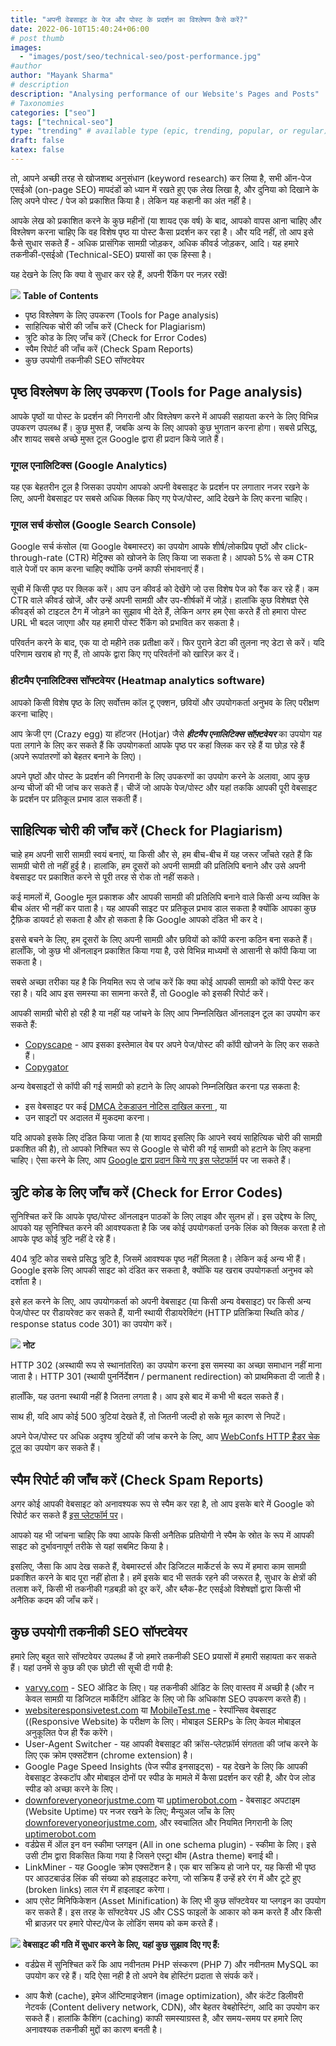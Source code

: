 ```yaml
---
title: "अपनी वेबसाइट के पेज और पोस्ट के प्रदर्शन का विश्लेषण कैसे करें?"
date: 2022-06-10T15:40:24+06:00
# post thumb
images:
  - "images/post/seo/technical-seo/post-performance.jpg"
#author
author: "Mayank Sharma"
# description
description: "Analysing performance of our Website's Pages and Posts"
# Taxonomies
categories: ["seo"]
tags: ["technical-seo"]
type: "trending" # available type (epic, trending, popular, or regular)
draft: false
katex: false
---
```


तो, आपने अच्छी तरह से खोजशब्द अनुसंधान (keyword research) कर लिया है, सभी ऑन-पेज एसईओ (on-page SEO) मापदंडों को ध्यान में रखते हुए एक लेख लिखा है, और दुनिया को दिखाने के लिए अपने पोस्ट / पेज को प्रकाशित किया है। लेकिन यह कहानी का अंत नहीं है।

आपके लेख को प्रकाशित करने के कुछ महीनों (या शायद एक वर्ष) के बाद, आपको वापस आना चाहिए और विश्लेषण करना चाहिए कि वह विशेष पृष्ठ या पोस्ट कैसा प्रदर्शन कर रहा है। और यदि नहीं, तो आप इसे कैसे सुधार सकते हैं - अधिक प्रासंगिक सामग्री जोड़कर, अधिक कीवर्ड जोड़कर, आदि। यह हमारे तकनीकी-एसईओ (Technical-SEO) प्रयासों का एक हिस्सा है।

यह देखने के लिए कि क्या वे सुधार कर रहे हैं, अपनी रैंकिंग पर नज़र रखें!

<div class="toc-mak">
<img src="../../../images/pencil.png">
<b>Table of Contents</b>
<ul>
<li>पृष्ठ विश्लेषण के लिए उपकरण (Tools for Page analysis)</li>
<li>साहित्यिक चोरी की जाँच करें (Check for Plagiarism)</li>
<li>त्रुटि कोड के लिए जाँच करें (Check for Error Codes)</li>
<li>स्पैम रिपोर्ट की जाँच करें (Check Spam Reports)</li>
<li>कुछ उपयोगी तकनीकी SEO सॉफ्टवेयर</li></ul>
</div>

## पृष्ठ विश्लेषण के लिए उपकरण (Tools for Page analysis)

आपके पृष्ठों या पोस्ट के प्रदर्शन की निगरानी और विश्लेषण करने में आपकी सहायता करने के लिए विभिन्न उपकरण उपलब्ध हैं। कुछ मुफ्त हैं, जबकि अन्य के लिए आपको कुछ भुगतान करना होगा। सबसे प्रसिद्ध, और शायद सबसे अच्छे मुफ्त टूल Google द्वारा ही प्रदान किये जाते हैं।

### गूगल एनालिटिक्स (Google Analytics)

यह एक बेहतरीन टूल है जिसका उपयोग आपको अपनी वेबसाइट के प्रदर्शन पर लगातार नजर रखने के लिए, अपनी वेबसाइट पर सबसे अधिक क्लिक किए गए पेज/पोस्ट, आदि देखने के लिए करना चाहिए।

### गूगल सर्च कंसोल (Google Search Console) 

Google सर्च कंसोल (या Google वेबमास्टर) का उपयोग आपके शीर्ष/लोकप्रिय पृष्ठों और click-through-rate (CTR) मेट्रिक्स को खोजने के लिए किया जा सकता है। आपको 5% से कम CTR वाले पेजों पर काम करना चाहिए क्योंकि उनमें काफी संभावनाएं हैं।

सूची में किसी पृष्ठ पर क्लिक करें। आप उन कीवर्ड को देखेंगे जो उस विशेष पेज को रैंक कर रहे हैं। कम CTR वाले कीवर्ड खोजें, और उन्हें अपनी सामग्री और उप-शीर्षकों में जोड़ें। हालांकि कुछ विशेषज्ञ ऐसे कीवर्ड्स को टाइटल टैग में जोड़ने का सुझाव भी देते हैं, लेकिन अगर हम ऐसा करते हैं तो हमारा पोस्ट URL भी बदल जाएगा और यह हमारी पोस्ट रैंकिंग को प्रभावित कर सकता है। 
 
परिवर्तन करने के बाद, एक या दो महीने तक प्रतीक्षा करें। फिर पुराने डेटा की तुलना नए डेटा से करें। यदि परिणाम खराब हो गए हैं, तो आपके द्वारा किए गए परिवर्तनों को खारिज़ कर दें।

### हीटमैप एनालिटिक्स सॉफ्टवेयर (Heatmap analytics software)

आपको किसी विशेष पृष्ठ के लिए सर्वोत्तम कॉल टू एक्शन, छवियों और उपयोगकर्ता अनुभव के लिए परीक्षण करना चाहिए।

आप क्रेजी एग (Crazy egg) या हॉटजर (Hotjar) जैसे ***हीटमैप एनालिटिक्स सॉफ़्टवेयर*** का उपयोग यह पता लगाने के लिए कर सकते हैं कि उपयोगकर्ता आपके पृष्ठ पर कहां क्लिक कर रहे हैं या छोड़ रहे हैं (अपने रूपांतरणों को बेहतर बनाने के लिए)।


अपने पृष्ठों और पोस्ट के प्रदर्शन की निगरानी के लिए उपकरणों का उपयोग करने के अलावा, आप कुछ अन्य चीजों की भी जांच कर सकते हैं। चीजें जो आपके पेज/पोस्ट और यहां तक ​​कि आपकी पूरी वेबसाइट के प्रदर्शन पर प्रतिकूल प्रभाव डाल सकती हैं।


## साहित्यिक चोरी की जाँच करें (Check for Plagiarism)

चाहे हम अपनी सारी सामग्री स्वयं बनाएं, या किसी और से, हम बीच-बीच में यह जरूर जाँचते रहते हैं कि सामग्री चोरी तो नहीं हुई है। हालांकि, हम दूसरों को अपनी सामग्री की प्रतिलिपि बनाने और उसे अपनी वेबसाइट पर प्रकाशित करने से पूरी तरह से रोक तो नहीं सकते।

कई मामलों में, Google मूल प्रकाशक और आपकी सामग्री की प्रतिलिपि बनाने वाले किसी अन्य व्यक्ति के बीच अंतर भी नहीं कर पाता है। यह आपकी साइट पर प्रतिकूल प्रभाव डाल सकता है क्योंकि आपका कुछ ट्रैफ़िक डायवर्ट हो सकता है और हो सकता है कि Google आपको दंडित भी कर दे।

इससे बचने के लिए, हम दूसरों के लिए अपनी सामग्री और छवियों को कॉपी करना कठिन बना सकते हैं। हालाँकि, जो कुछ भी ऑनलाइन प्रकाशित किया गया है, उसे विभिन्न माध्यमों से आसानी से कॉपी किया जा सकता है।

सबसे अच्छा तरीका यह है कि नियमित रूप से जांच करें कि क्या कोई आपकी सामग्री को कॉपी पेस्ट कर रहा है। यदि आप इस समस्या का सामना करते हैं, तो Google को इसकी रिपोर्ट करें।

आपकी सामग्री चोरी हो रही है या नहीं यह जांचने के लिए आप निम्नलिखित ऑनलाइन टूल का उपयोग कर सकते हैं:
* <a href="http://www.copyscape.com/" target="_blank" title="Technical SEO" class="mak-link">Copyscape</a> - आप इसका इस्तेमाल वेब पर अपने पेज/पोस्ट की कॉपी खोजने के लिए कर सकते हैं।
* <a href="http://www.copygator.com/" target="_blank" title="Technical SEO" class="mak-link">Copygator</a>

अन्य वेबसाइटों से कॉपी की गई सामग्री को हटाने के लिए आपको निम्नलिखित करना पड़ सकता है:
* इस वेबसाइट पर कई <a href="https://www.dmca.com/FAQ/What-is-a-DMCA-Takedown" target="_blank" title="ऑन-पेज SEO" class="mak-link">DMCA टेकडाउन नोटिस दाखिल करना </a>, या
* उन साइटों पर अदालत में मुकदमा करना।

यदि आपको इसके लिए दंडित किया जाता है (या शायद इसलिए कि आपने स्वयं साहित्यिक चोरी की सामग्री प्रकाशित की है), तो आपको निश्चित रूप से Google से चोरी की गई सामग्री को हटाने के लिए कहना चाहिए। ऐसा करने के लिए, आप <a href="https://search.google.com/search-console/remove-outdated-content?utm_source=wmx&utm_medium=deprecation-pane&utm_content=removals" target="_blank" title="ऑन-पेज SEO" class="mak-link">Google द्वारा प्रदान किये गए इस प्लेटफॉर्म</a> पर जा सकते हैं।


## त्रुटि कोड के लिए जाँच करें (Check for Error Codes)

सुनिश्चित करें कि आपके पृष्ठ/पोस्ट ऑनलाइन पाठकों के लिए लाइव और सुलभ हों। इस उद्देश्य के लिए, आपको यह सुनिश्चित करने की आवश्यकता है कि जब कोई उपयोगकर्ता उनके लिंक को क्लिक करता है तो आपके पृष्ठ कोई त्रुटि नहीं दे रहे हैं।

404 त्रुटि कोड सबसे प्रसिद्ध त्रुटि है, जिसमें आवश्यक पृष्ठ नहीं मिलता है। लेकिन कई अन्य भी हैं। Google इसके लिए आपकी साइट को दंडित कर सकता है, क्योंकि यह खराब उपयोगकर्ता अनुभव को दर्शाता है।

इसे हल करने के लिए, आप उपयोगकर्ता को अपनी वेबसाइट (या किसी अन्य वेबसाइट) पर किसी अन्य पेज/पोस्ट पर रीडायरेक्ट कर सकते हैं, यानी स्थायी रीडायरेक्टिंग (HTTP प्रतिक्रिया स्थिति कोड / response status code 301) का उपयोग करें।

<div class="toc-mak">
  <img src="../../../images/pencil.png">
  <b>नोट</b><br>

HTTP 302 (अस्थायी रूप से स्थानांतरित) का उपयोग करना इस समस्या का अच्छा समाधान नहीं माना जाता है। HTTP 301 (स्थायी पुनर्निर्देशन / permanent redirection) को प्राथमिकता दी जाती है।

हालाँकि, यह उतना स्थायी नहीं है जितना लगता है। आप इसे बाद में कभी भी बदल सकते हैं।
</div>

साथ ही, यदि आप कोई 500 त्रुटियां देखते हैं, तो जितनी जल्दी हो सके मूल कारण से निपटें।

अपने पेज/पोस्ट पर अधिक अदृश्य त्रुटियों की जांच करने के लिए, आप <a href="https://www.webconfs.com/http-header-check.php" target="_blank" title="ऑन-पेज SEO" class="mak-link">WebConfs HTTP हैडर चेक टूल</a> का उपयोग कर सकते हैं।


## स्पैम रिपोर्ट की जाँच करें (Check Spam Reports)

अगर कोई आपकी वेबसाइट को अनावश्यक रूप से स्पैम कर रहा है, तो आप इसके बारे में Google को रिपोर्ट कर सकते हैं <a href="https://docs.google.com/forms/d/e/1FAIpQLSeg3Raba3DLYulI02dv-8YYPxqFNEGQfSR4pI7wcGW-ov4IEw/viewform" target="_blank" title= "ऑन-पेज एसईओ" class="mak-link">इस प्लेटफॉर्म पर</a>।

आपको यह भी जांचना चाहिए कि क्या आपके किसी अनैतिक प्रतियोगी ने स्पैम के स्रोत के रूप में आपकी साइट को दुर्भावनापूर्ण तरीके से यहां सबमिट किया है।

इसलिए, जैसा कि आप देख सकते हैं, वेबमास्टर्स और डिजिटल मार्केटर्स के रूप में हमारा काम सामग्री प्रकाशित करने के बाद पूरा नहीं होता है। हमें इसके बाद भी सतर्क रहने की जरूरत है, सुधार के क्षेत्रों की तलाश करें, किसी भी तकनीकी गड़बड़ी को दूर करें, और ब्लैक-हैट एसईओ विशेषज्ञों द्वारा किसी भी अनैतिक कदम की जाँच करें।


## कुछ उपयोगी तकनीकी SEO सॉफ्टवेयर

हमारे लिए बहुत सारे सॉफ्टवेयर उपलब्ध हैं जो हमारे तकनीकी SEO प्रयासों में हमारी सहायता कर सकते हैं। यहां उनमें से कुछ की एक छोटी सी सूची दी गयी है:

* <a href="https://varvy.com" target="_blank" title="Technical SEO" class="mak-link">varvy.com</a> - SEO ऑडिट के लिए। यह तकनीकी ऑडिट के लिए वास्तव में अच्छी है (और न केवल सामग्री या डिजिटल मार्केटिंग ऑडिट के लिए जो कि अधिकांश SEO उपकरण करते हैं)।
* <a href="https://websiteresponsivetest.com" target="_blank" title="Technical SEO" class="mak-link">websiteresponsivetest.com</a> या <a href="https://MobileTest.me" target="_blank" title="Technical SEO" class="mak-link">MobileTest.me</a> - रेस्पॉन्सिव वेबसाइट ((Responsive Website) के परीक्षण के लिए। मोबाइल SERPs के लिए केवल मोबाइल अनुकूलित पेज ही रैंक करेंगे।
* User-Agent Switcher - यह आपकी वेबसाइट की क्रॉस-प्लेटफ़ॉर्म संगतता की जांच करने के लिए एक क्रोम एक्सटेंशन (chrome extension) है।
* Google Page Speed Insights (पेज स्पीड इनसाइट्स) - यह देखने के लिए कि आपकी वेबसाइट डेस्कटॉप और मोबाइल दोनों पर स्पीड के मामले में कैसा प्रदर्शन कर रही है, और पेज लोड स्पीड को अच्छा करने के लिए।
* <a href="https://downforeveryoneorjustme.com" target="_blank" title="Technical SEO" class="mak-link">downforeveryoneorjustme.com</a> या <a href="https://uptimerobot.com" target="_blank" title="Technical SEO" class="mak-link">uptimerobot.com</a> - वेबसाइट अपटाइम (Website Uptime) पर नजर रखने के लिए; मैन्युअल जाँच के लिए <a href="https://downforeveryoneorjustme.com" target="_blank" title="Technical SEO" class="mak-link">downforeveryoneorjustme.com</a>, और स्वचालित और नियमित निगरानी के लिए <a href="https://uptimerobot.com" target="_blank" title="Technical SEO" class="mak-link">uptimerobot.com</a>
* वर्डप्रेस में ऑल इन वन स्कीमा प्लगइन (All in one schema plugin) - स्कीमा के लिए। इसे उसी टीम द्वारा विकसित किया गया है जिसने एस्ट्रा थीम (Astra theme) बनाई थी।
* LinkMiner - यह Google क्रोम एक्सटेंशन है। एक बार सक्रिय हो जाने पर, यह किसी भी पृष्ठ पर आउटबाउंड लिंक की संख्या को हाइलाइट करेगा, जो सक्रिय हैं उन्हें हरे रंग में और टूटे हुए (broken links) लाल रंग में हाइलाइट करेगा।
* आप एसेट मिनिफिकेशन (Asset Minification) के लिए भी कुछ सॉफ्टवेयर या प्लगइन का उपयोग कर सकते हैं। इस तरह के सॉफ्टवेयर JS और CSS फाइलों के आकार को कम करते हैं और किसी भी ब्राउज़र पर हमारे पोस्ट/पेज के लोडिंग समय को कम करते हैं।

<div class="toc-mak">
  <img src="../../../images/pencil.png">
  <b>वेबसाइट की गति में सुधार करने के लिए, यहां कुछ सुझाव दिए गए हैं:</b><br>

* वर्डप्रेस में सुनिश्चित करें कि आप नवीनतम PHP संस्करण (PHP 7) और नवीनतम MySQL का उपयोग कर रहे हैं। यदि ऐसा नही है तो अपने वेब होस्टिंग प्रदाता से संपर्क करें।

* आप कैशे (cache), इमेज ऑप्टिमाइजेशन (image optimization), और कंटेंट डिलीवरी नेटवर्क (Content delivery network, CDN), और बेहतर वेबहोस्टिंग, आदि का उपयोग कर सकते हैं। हालांकि कैशिंग (caching) काफी समस्याग्रस्त है, और समय-समय पर हमारे लिए अनावश्यक तकनीकी मुद्दों का कारण बनती है।
</div>
